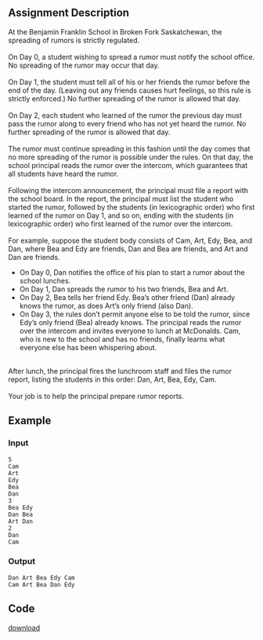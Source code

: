 ## Assignment Description

At the Benjamin Franklin School in Broken Fork Saskatchewan, the spreading of
rumors is strictly regulated.\
\
On Day 0, a student wishing to spread a rumor must notify the school office. No
spreading of the rumor may occur that day.\
\
On Day 1, the student must tell all of his or her friends the rumor before the
end of the day. (Leaving out any friends causes hurt feelings, so this rule is
strictly enforced.) No further spreading of the rumor is allowed that day.\
\
On Day 2, each student who learned of the rumor the previous day must pass the
rumor along to every friend who has not yet heard the rumor. No further
spreading of the rumor is allowed that day.\
\
The rumor must continue spreading in this fashion until the day comes that no
more spreading of the rumor is possible under the rules. On that day, the school
principal reads the rumor over the intercom, which guarantees that all students
have heard the rumor.\
\
Following the intercom announcement, the principal must file a report with the
school board. In the report, the principal must list the student who started the
rumor, followed by the students (in lexicographic order) who first learned of
the rumor on Day 1, and so on, ending with the students (in lexicographic order)
who first learned of the rumor over the intercom.\
\
For example, suppose the student body consists of Cam, Art, Edy, Bea, and Dan,
where Bea and Edy are friends, Dan and Bea are friends, and Art and Dan are
friends.

- On Day 0, Dan notifies the office of his plan to start a rumor about the
  school lunches.
- On Day 1, Dan spreads the rumor to his two friends, Bea and Art.
- On Day 2, Bea tells her friend Edy. Bea’s other friend (Dan) already knows the
  rumor, as does Art’s only friend (also Dan).
- On Day 3, the rules don’t permit anyone else to be told the rumor, since Edy’s
  only friend (Bea) already knows. The principal reads the rumor over the
  intercom and invites everyone to lunch at McDonalds. Cam, who is new to the
  school and has no friends, finally learns what everyone else has been
  whispering about.

\
After lunch, the principal fires the lunchroom staff and files the rumor report,
listing the students in this order: Dan, Art, Bea, Edy, Cam.\
\
Your job is to help the principal prepare rumor reports.

## Example

### Input

    5
    Cam
    Art
    Edy
    Bea
    Dan
    3
    Bea Edy
    Dan Bea
    Art Dan
    2
    Dan
    Cam

### Output

    Dan Art Bea Edy Cam
    Cam Art Bea Dan Edy

## Code

[download](/static/file/rumor_mill.py)
